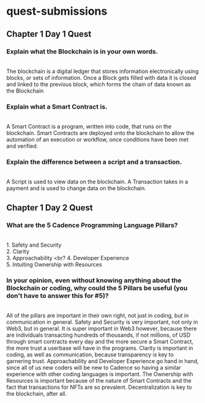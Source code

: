 # quest-submissions

## Chapter 1 Day 1 Quest

### Explain what the Blockchain is in your own words. 
<br>The blockchain is a digital ledger that stores information electronically using blocks, or sets of information. Once a Block gets filled with data it is closed and linked to the previous block, which forms the chain of data known as the Blockchain

### Explain what a Smart Contract is. 
<br>A Smart Contract is a program, written into code, that runs on the blockchain. Smart Contracts are deployed onto the blockchain to allow the automation of an execution or workflow, once conditions have been met and verified.

### Explain the difference between a script and a transaction.
<br>A Script is used to view data on the blockchain. A Transaction takes in a payment and is used to change data on the blockchain.

## Chapter 1 Day 2 Quest

### What are the 5 Cadence Programming Language Pillars?
<br> 1. Safety and Security
<br> 2. Clarity 
<br> 3. Approachability
<br? 4. Developer Experience
<br> 5. Intuiting Ownership with Resources

### In your opinion, even without knowing anything about the Blockchain or coding, why could the 5 Pillars be useful (you don't have to answer this for #5)?
<br> All of the pillars are important in their own right, not just in coding, but in communication in general. Safety and Security is very important, not only in Web3, but in general. It is super important in Web3 however, because there are individuals transacting hundreds of thousands, if not millions, of USD through smart contracts every day and the more secure a Smart Contract, the more trust a userbase will have in the programs. Clarity is important in coding, as well as communication, because transparency is key to garnering trust. Approachability and Developer Experience go hand in hand, since all of us new coders will be new to Cadence so having a similar experience with other coding languages is important. The Ownership with Resources is important because of the nature of Smart Contracts and the fact that transactions for NFTs are so prevalent. Decentralization is key to the blockchain, after all.

